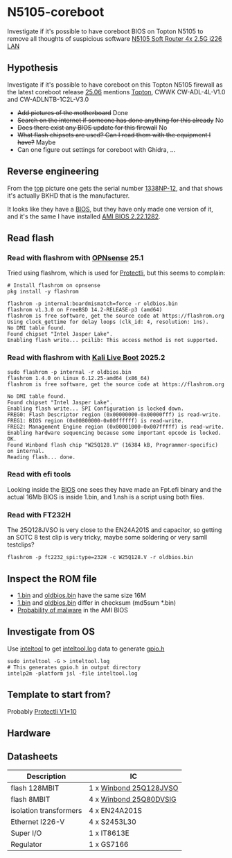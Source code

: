 # N5105-coreboot
Investigate if it's possible to have coreboot BIOS on Topton N5105 to remove all thoughts of suspicious software [N5105 Soft Router 4x 2.5G i226 LAN](https://www.toptonpc.com/product/12th-gen-intel-n100-firewall-computer-n6000-n5105-n5100-soft-router-4x-2-5g-i226-lan-industrial-fanless-mini-pc-pfsense-pve-esxi/?_gl=1*1akq4mb*_up*MQ..*_ga*MTYxMTY3ODA0My4xNzUyMTYzOTI1*_ga_5D4NM9G62C*czE3NTIxNjM5MjIkbzEkZzEkdDE3NTIxNjM5MjgkajU0JGwwJGgw*_ga_F8C2ET9T2F*czE3NTIxNjM5MjIkbzEkZzEkdDE3NTIxNjM5MjkkajUzJGwwJGgyMDgxMTgwOTM)

## Hypothesis 
Investigate if it's possible to have coreboot on this Topton N5105 firewall as the latest coreboot release [25.06](https://blogs.coreboot.org/blog/2025/07/04/announcing-the-coreboot-release-25-06/) mentions [Topton](https://doc.coreboot.org/mainboard/topton/adl/x2f-n100.html), CWWK CW-ADL-4L-V1.0 and CW-ADLNTB-1C2L-V3.0

* ~~Add pictures of the motherboard~~ Done
* ~~Search on the internet if someone has done anything for this already~~ No
* ~~Does there exist any BIOS update for this firewall~~ No 
* ~~What flash chipsets are used? Can I read them with the equipment I have?~~ Maybe 
* Can one figure out settings for coreboot with Ghidra, ...

## Reverse engineering 
From the [top](images/N5105_top.png) picture one gets the serial number [1338NP-12](https://www.bkipc.com/en/product/BKHD-1338NP-12-4L.html), and that shows it's actually BKHD that is the manufacturer. 

It looks like they have a [BIOS](https://www.bkipc.com/en/download/file-1338NP-12-4L.html), but they have only made one version of it, and it's the same I have installed [AMI BIOS 2.22.1282](images/ami_bios.png).

## Read flash 
### Read with flashrom with [OPNsense](https://opnsense.org/) 25.1
Tried using flashrom, which is used for [Protectli](https://teklager.se/en/knowledge-base/apu-bios-upgrade/), but this seems to complain:

```
# Install flashrom on opnsense
pkg install -y flashrom

flashrom -p internal:boardmismatch=force -r oldbios.bin
flashrom v1.3.0 on FreeBSD 14.2-RELEASE-p3 (amd64)
flashrom is free software, get the source code at https://flashrom.org
Using clock_gettime for delay loops (clk_id: 4, resolution: 1ns).
No DMI table found.
Found chipset "Intel Jasper Lake".
Enabling flash write... pcilib: This access method is not supported.
```
### Read with flashrom with [Kali Live Boot](https://www.kali.org/get-kali/#kali-platforms) 2025.2
```
sudo flashrom -p internal -r oldbios.bin
flashrom 1.4.0 on Linux 6.12.25-amd64 (x86_64)
flashrom is free software, get the source code at https://flashrom.org

No DMI table found.
Found chipset "Intel Jasper Lake".
Enabling flash write... SPI Configuration is locked down.
FREG0: Flash Descriptor region (0x00000000-0x00000fff) is read-write.
FREG1: BIOS region (0x00800000-0x00ffffff) is read-write.
FREG2: Management Engine region (0x00001000-0x007fffff) is read-write.
Enabling hardware sequencing because some important opcode is locked.
OK.
Found Winbond flash chip "W25Q128.V" (16384 kB, Programmer-specific) on internal.
Reading flash... done.
```

### Read with efi tools
Looking inside the [BIOS](https://www.bkipc.com/en/download/file-1338NP-12-4L.html) one sees they have made an Fpt.efi binary and the actual 16Mb BIOS is inside 1.bin, and 1.nsh is a script using both files.   

### Read with FT232H 

The 25Q128JVSO is very close to the EN24A201S and capacitor, so getting an SOTC 8 test clip is very tricky, maybe some soldering or very samll testclips? 

```
flashrom -p ft2232_spi:type=232H -c W25Q128.V -r oldbios.bin
```
## Inspect the ROM file

* [1.bin](https://www.bkipc.com/en/download/file-1338NP-12-4L.html) and [oldbios.bin](roms/oldbios.bin) have the same size 16M
* [1.bin](https://www.bkipc.com/en/download/file-1338NP-12-4L.html) and [oldbios.bin](roms/oldbios.bin) differ in checksum (md5sum *.bin)
* [Probability of malware](#1) in the AMI BIOS 

## Investigate from OS

Use [inteltool](https://doc.coreboot.org/util/intelp2m/index.html) to get [inteltool.log](files/inteltool.log) data to generate [gpio.h](files/gpio.h)

```
sudo inteltool -G > inteltool.log
# This generates gpio.h in output directory 
intelp2m -platform jsl -file inteltool.log
```
## Template to start from?
Probably [Protectli V1*10](https://github.com/Dasharo/coreboot/tree/dasharo/src/mainboard/protectli/vault_jsl)

## Hardware 

## Datasheets 
| Description            | IC           |
| ---                    |---           |
| flash 128MBIT          |1 x [Winbond 25Q128JVSO](https://www.alldatasheet.com/datasheet-pdf/pdf/1243793/WINBOND/W25Q128JVSIQ.html)      |
| flash 8MBIT            |4 x [Winbond 25Q80DVSIG](https://www.alldatasheet.com/datasheet-pdf/pdf/932084/WINBOND/25Q80DVSIG.html)         |
| isolation transformers |4 x EN24A201S|
| Ethernet I226-V        |4 x S2453L30|
| Super I/O              |1 x IT8613E|
| Regulator              |1 x GS7166|
